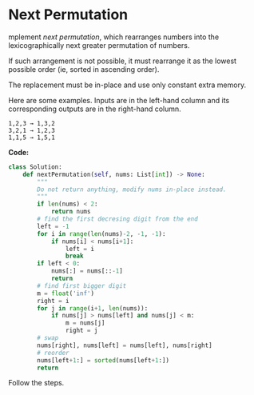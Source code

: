 # Next Permutation

mplement *next permutation*, which rearranges numbers into the lexicographically next greater permutation of numbers.

If such arrangement is not possible, it must rearrange it as the lowest possible order (ie, sorted in ascending order).

The replacement must be in-place and use only constant extra memory.

Here are some examples. Inputs are in the left-hand column and its corresponding outputs are in the right-hand column.

```
1,2,3 → 1,3,2
3,2,1 → 1,2,3
1,1,5 → 1,5,1
```

**Code:**

```python
class Solution:
    def nextPermutation(self, nums: List[int]) -> None:
        """
        Do not return anything, modify nums in-place instead.
        """
        if len(nums) < 2:
            return nums
        # find the first decresing digit from the end
        left = -1
        for i in range(len(nums)-2, -1, -1):
            if nums[i] < nums[i+1]:
                left = i
                break
        if left < 0:
            nums[:] = nums[::-1]
            return
        # find first bigger digit
        m = float('inf')
        right = i
        for j in range(i+1, len(nums)):
            if nums[j] > nums[left] and nums[j] < m:
                m = nums[j]
                right = j
        # swap
        nums[right], nums[left] = nums[left], nums[right]
        # reorder
        nums[left+1:] = sorted(nums[left+1:])
        return
```
Follow the steps.

